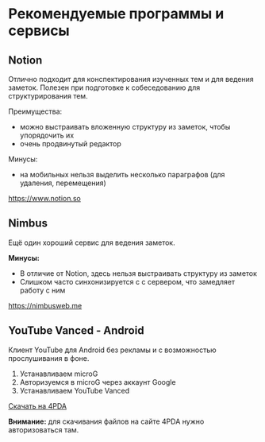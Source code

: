 # Рекомендуемые программы и сервисы

## Notion

Отлично подходит для конспектирования изученных тем и для ведения заметок. Полезен при подготовке к собеседованию для структурирования тем.

Преимущества:
- можно выстраивать вложенную структуру из заметок, чтобы упорядочить их
- очень продвинутый редактор

Минусы:
- на мобильных нельзя выделить несколько параграфов (для удаления, перемещения)

https://www.notion.so

## Nimbus

Ещё один хороший сервис для ведения заметок.

**Минусы:**
- В отличие от Notion, здесь нельзя выстраивать структуру из заметок 
- Слишком часто синхонизируется с с сервером, что замедляет работу с ним

https://nimbusweb.me

## YouTube Vanced - Android

Клиент YouTube для Android без рекламы и с возможностью прослушивания в фоне.

1. Устанавливаем microG
2. Авторизуемся в microG через аккаунт Google
3. Устанавливаем YouTube Vanced

[Скачать на 4PDA](https://4pda.ru/forum/index.php?showtopic=916464)

**Внимание:** для скачивания файлов на сайте 4PDA нужно авторизоваться там.
